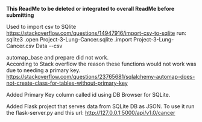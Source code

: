 **This ReadMe to be deleted or integrated to overall ReadMe before submitting**

Used to import csv to SQlite
https://stackoverflow.com/questions/14947916/import-csv-to-sqlite
run: 
    sqlite3
    .open Project-3-Lung-Cancer.sqlite
    .import Project-3-Lung-Cancer.csv Data --csv


automap_base and prepare did not work.  
According to Stack overflow the reason these functions would not work was due to needing a primary key. 
https://stackoverflow.com/questions/23765681/sqlalchemy-automap-does-not-create-class-for-tables-without-primary-key

Added Primary Key column called id using DB Browser for SQLite. 

Added Flask project that serves data from SQLite DB as JSON. 
To use it run the flask-server.py and this url:
http://127.0.0.1:5000/api/v1.0/cancer